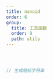 ```yaml
---
title: nanoid
order: 6
group:
  title: 工具函数
  order: 9
  path: utils
---
```



```jsx



// 生成随机字符串



```

